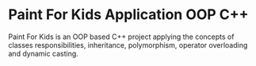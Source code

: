 # Paint For Kids Application OOP C++
Paint For Kids is an OOP based C++ project applying the concepts of classes responsibilities, inheritance, polymorphism, operator overloading and dynamic casting.
